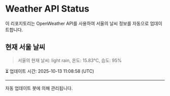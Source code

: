 
# Weather API Status

이 리포지토리는 OpenWeather API를 사용하여 서울의 날씨 정보를 자동으로 업데이트합니다.

## 현재 서울 날씨
> 서울의 현재 날씨: light rain, 온도: 15.83°C, 습도: 95%

⏳ 업데이트 시간: 2025-10-13 11:08:58 (UTC)

---
자동 업데이트 봇에 의해 관리됩니다.
